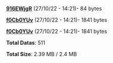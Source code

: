 [**916EWjgR**](/data/916EWjgR.txt) (27/10/22 - 14:21)- 84 bytes

[**f0Cb0YUv**](/data/f0Cb0YUv.txt) (27/10/22 - 14:21)- 1841 bytes

[**f0Cb0YUv**](/data/f0Cb0YUv.txt) (27/10/22 - 14:21)- 1841 bytes

**Total Datas**: 511

**Total Size**: 2.39 MB / 2.4 MB
